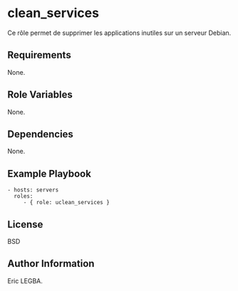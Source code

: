 clean_services
=========

Ce rôle permet de supprimer les applications inutiles sur un serveur Debian.

Requirements
------------

None.

Role Variables
--------------

None.

Dependencies
------------

None.

Example Playbook
----------------

    - hosts: servers
      roles:
         - { role: uclean_services }

License
-------

BSD

Author Information
------------------

Eric LEGBA.
